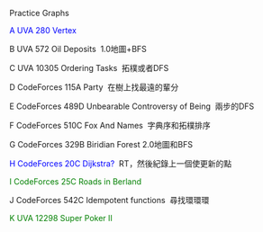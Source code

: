 Practice Graphs

<font color="blue">A UVA 280	Vertex</font>

B UVA 572	Oil Deposits
  1.0地圖+BFS
  
C UVA 10305	Ordering Tasks
  拓樸或者DFS
  
D	CodeForces 115A	Party
  在樹上找最遠的輩分
  
E	CodeForces 489D	Unbearable Controversy of Being
  兩步的DFS
  
F	CodeForces 510C	Fox And Names
  字典序和拓樸排序
  
G	CodeForces 329B	Biridian Forest
  2.0地圖和BFS
  
<font color="blue">H	CodeForces 20C	Dijkstra?</font>
  RT，然後紀錄上一個使更新的點
  
<font color="green">I	CodeForces 25C	Roads in Berland</font>

J	CodeForces 542C	Idempotent functions
  尋找環環環
  
<font color="green">K	UVA 12298	Super Poker II</font>
